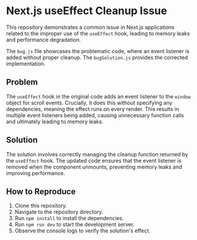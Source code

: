 # Next.js useEffect Cleanup Issue

This repository demonstrates a common issue in Next.js applications related to the improper use of the `useEffect` hook, leading to memory leaks and performance degradation.

The `bug.js` file showcases the problematic code, where an event listener is added without proper cleanup.  The `bugSolution.js` provides the corrected implementation.

## Problem

The `useEffect` hook in the original code adds an event listener to the `window` object for scroll events.  Crucially, it does this without specifying any dependencies, meaning the effect runs on every render. This results in multiple event listeners being added, causing unnecessary function calls and ultimately leading to memory leaks.

## Solution

The solution involves correctly managing the cleanup function returned by the `useEffect` hook.  The updated code ensures that the event listener is removed when the component unmounts, preventing memory leaks and improving performance.

## How to Reproduce

1. Clone this repository.
2. Navigate to the repository directory.
3. Run `npm install` to install the dependencies.
4. Run `npm run dev` to start the development server.
5. Observe the console logs to verify the solution's effect.